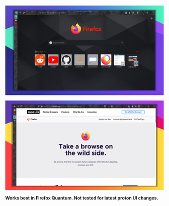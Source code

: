 ![screenshot](ss/normal_thintt.jpg)

![screenshot](ss/compact_webview.png)

**Works best in Firefox Quantum. Not tested for latest proton UI changes.**
